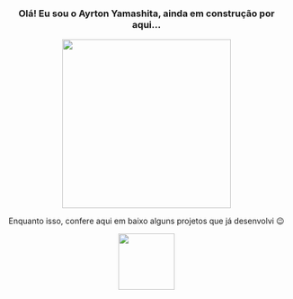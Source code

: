 ### <p align="center">Olá! Eu sou o Ayrton Yamashita, ainda em construção por aqui...</p>
<p align="center"><img width="300rem" height="auto" src="https://media2.giphy.com/media/v1.Y2lkPTc5MGI3NjExazhsYzQyZmd6eGZ1b2wxNG5tZGcxcXB2c3FldTZnOXBsNWh0ZnB2dSZlcD12MV9pbnRlcm5hbF9naWZfYnlfaWQmY3Q9dHM/oI2bjXsF9wK8nfWUoY/giphy.webp"></p>

<p align="center">Enquanto isso, confere aqui em baixo alguns projetos que já desenvolvi 😉</p>
<p align="center"><img width="100rem" height="100rem" src="https://images.squarespace-cdn.com/content/v1/5e434f42b336ca3ec386fc86/1617722464154-DUELV5VKUIJQYUQ4SOXV/Arrow-Down.gif"></p>
